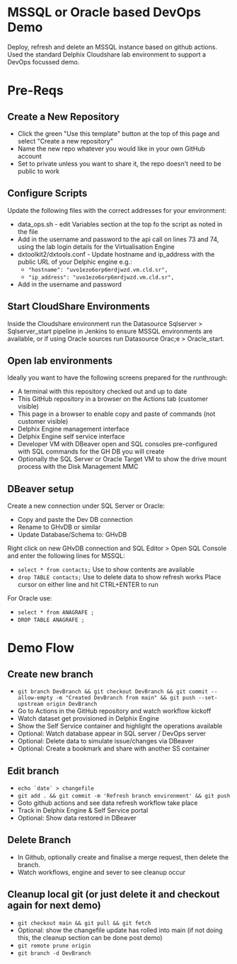 # MSSQL or Oracle based DevOps Demo

Deploy, refresh and delete an MSSQL instance based on github actions. Used the standard Delphix Cloudshare lab environment to support a DevOps focussed demo.

# Pre-Reqs

## Create a New Repository
- Click the green "Use this template" button at the top of this page and select "Create a new repository"
- Name the new repo whatever you would like in your own GitHub account
- Set to private unless you want to share it, the repo doesn't need to be public to work

## Configure Scripts

Update the following files with the correct addresses for your environment:
- data_ops.sh - edit Variables section at the top fo the script as noted in the file
- Add in the username and password to the api call on lines 73 and 74, using the lab login details for the Virtualisation Engine
- dxtoolkit2/dxtools.conf - Update hostname and ip_address with the public URL of your Delphic engine e.g.:
    - `"hostname": "uvo1ezo6orp6mrdjwzd.vm.cld.sr",`
	- `"ip_address": "uvo1ezo6orp6mrdjwzd.vm.cld.sr",`
- Add in the username and password

## Start CloudShare Environments

Inside the Cloudshare environment run the Datasource Sqlserver > Sqlserver_start pipeline in Jenkins to ensure MSSQL environments are available, or if using Oracle sources run Datasource Orac;e > Oracle_start.

## Open lab environments
Ideally you want to have the following screens prepared for the runthrough:
- A terminal with this repository checked out and up to date
- This GitHub repository in a browser on the Actions tab (customer visible)
- This page in a browser to enable copy and paste of commands (not customer visible)
- Delphix Engine management interface
- Delphix Engine self service interface
- Developer VM with DBeaver open and SQL consoles pre-configured with SQL commands for the GH DB you will create
- Optionally the SQL Server or Oracle Target VM to show the drive mount process with the Disk Management MMC

## DBeaver setup

Create a new connection under SQL Server or Oracle:
- Copy and paste the Dev DB connection
- Rename to GHvDB or similar
- Update Database/Schema to: GHvDB

Right click on new GHvDB connection and SQL Editor > Open SQL Console and enter the following lines for MSSQL:
- `select * from contacts;`  Use to show contents are available
- `drop TABLE contacts;`    Use to delete data to show refresh works
Place cursor on either line and hit CTRL+ENTER to run

For Oracle use:
- `select * from ANAGRAFE ;`
- `DROP TABLE ANAGRAFE ;`

# Demo Flow

## Create new branch

- `git branch DevBranch && git checkout DevBranch && git commit --allow-empty -m "Created DevBranch from main" && git push --set-upstream origin DevBranch`
- Go to Actions in the GitHub repository and watch workflow kickoff
- Watch dataset get provisioned in Delphix Engine
- Show the Self Service container and highlight the operations available
- Optional: Watch database appear in SQL server / DevOps server
- Optional: Delete data to simulate issue/changes via DBeaver
- Optional: Create a bookmark and share with another SS container

## Edit branch

- ``echo `date` > changefile`` 
- `git add . && git commit -m 'Refresh branch environment' && git push`
- Goto github actions and see data refresh workflow take place
- Track in Delphix Engine & Self Service portal
- Optional: Show data restored in DBeaver

## Delete Branch

- In Github, optionally create and finalise a merge request, then delete the branch.
- Watch workflows, engine and sever to see cleanup occur

## Cleanup local git (or just delete it and checkout again for next demo)

- `git checkout main && git pull && git fetch`
- Optional: show the changefile update has rolled into main (if not doing this, the cleanup section can be done post demo)
- `git remote prune origin`
- `git branch -d DevBranch` 
